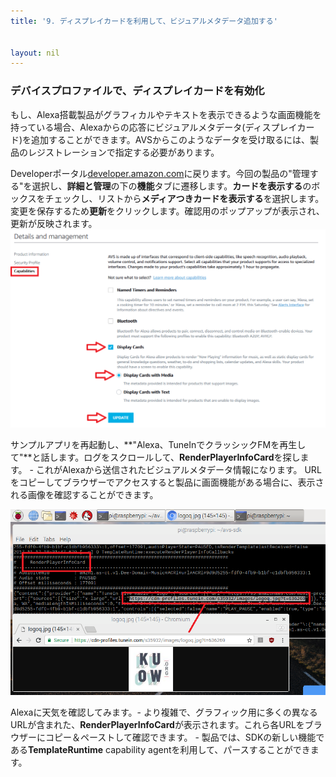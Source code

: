 ```yaml
---
title: '9. ディスプレイカードを利用して、ビジュアルメタデータ追加する'


layout: nil
---
```


### デバイスプロファイルで、ディスプレイカードを有効化
もし、Alexa搭載製品がグラフィカルやテキストを表示できるような画面機能を持っている場合、Alexaからの応答にビジュアルメタデータ(ディスプレイカード)を追加することができます。AVSからこのようなデータを受け取るには、製品のレジストレーションで指定する必要があります。

Developerポータル[developer.amazon.com](https://developer.amazon.com/login.html)に戻ります。今回の製品の"管理する"を選択し、**詳細と管理**の下の**機能**タブに遷移します。**カードを表示する**のボックスをチェックし、リストから**メディアつきカードを表示する**を選択します。変更を保存するため**更新**をクリックします。確認用のポップアップが表示され、更新が反映されます。
![DisplayCards](assets/DisplayCards.png)

サンプルアプリを再起動し、**"Alexa、TuneInでクラッシックFMを再生して"**と話します。ログをスクロールして、**RenderPlayerInfoCard**を探します。 - これがAlexaから送信されたビジュアルメタデータ情報になります。 URLをコピーしてブラウザーでアクセスすると製品に画面機能がある場合に、表示される画像を確認することができます。

![DisplayCards](assets/DisplayCards_NPR.png)

Alexaに天気を確認してみます。- より複雑で、グラフィック用に多くの異なるURLが含まれた、**RenderPlayerInfoCard**が表示されます。これら各URLをブラウザーにコピー＆ペーストして確認できます。 - 製品では、SDKの新しい機能である**TemplateRuntime** capability agentを利用して、パースすることができます。
